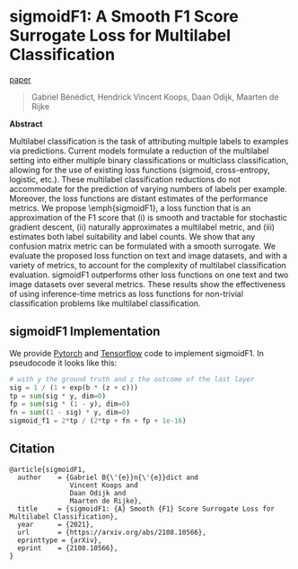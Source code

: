 # sigmoidF1: A Smooth F1 Score Surrogate Loss for Multilabel Classification 

[paper](https://arxiv.org/pdf/2108.10566.pdf)

> Gabriel Bénédict, Hendrick Vincent Koops, Daan Odijk, Maarten de Rijke

**Abstract**

Multilabel classification is the task of attributing multiple labels to examples via predictions. 
Current models formulate a reduction of the multilabel setting into either multiple binary classifications or multiclass classification, allowing for the use of existing loss functions (sigmoid, cross-entropy, logistic, etc.). 
These multilabel classification reductions do not accommodate for the prediction of varying numbers of labels per example. Moreover, the loss functions are distant estimates of the performance metrics. 
We propose \emph{sigmoidF1}, a loss function that is an approximation of the F1 score that (i) is smooth and tractable for stochastic gradient descent, (ii) naturally approximates a multilabel metric, and (iii) estimates both label suitability and label counts. 
We show that any confusion matrix metric can be formulated with a smooth surrogate. 
We evaluate the proposed loss function on text and image datasets, and with a variety of metrics, to account for the complexity of multilabel classification evaluation. 
sigmoidF1 outperforms other loss functions on one text and two image datasets over several metrics. 
These results show the effectiveness of using inference-time metrics as loss functions for non-trivial classification problems like multilabel classification. 

## sigmoidF1 Implementation

We provide [Pytorch](VLAP/pytorchLosses.py) and [Tensorflow](VLAP/sigmoidF1.py) code to implement sigmoidF1. In pseudocode it looks like this:

``` python
# with y the ground truth and z the outcome of the last layer
sig = 1 / (1 + exp(b * (z + c))) 
tp = sum(sig * y, dim=0)
fp = sum(sig * (1 - y), dim=0)
fn = sum((1 - sig) * y, dim=0)
sigmoid_f1 = 2*tp / (2*tp + fn + fp + 1e-16)
```


## Citation

```
@article{sigmoidF1,
  author    = {Gabriel B{\'{e}}n{\'{e}}dict and
               Vincent Koops and
               Daan Odijk and
               Maarten de Rijke},
  title     = {sigmoidF1: {A} Smooth {F1} Score Surrogate Loss for Multilabel Classification},
  year      = {2021},
  url       = {https://arxiv.org/abs/2108.10566},
  eprinttype = {arXiv},
  eprint    = {2108.10566},
}
```
